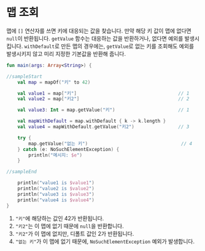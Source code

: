 # 맵 조회

맵에 `[]` 연산자를 쓰면 키에 대응되는 값을 찾습니다. 만약 해당 키 값이 맵에 없다면 `null`이 반환됩니다.
`getValue` 함수는 대응하는 값을 반환하거나, 없다면 예외를 발생시킵니다. `withDefault`로 만든 맵의 경우에는, `getValue`로 없는 키를 조회해도 예외를 발생시키지 않고 미리 지정한 기본값을 반환해 줍니다.

```kotlin
fun main(args: Array<String>) {

//sampleStart
    val map = mapOf("키" to 42)

    val value1 = map["키"]                                     // 1
    val value2 = map["키2"]                                    // 2

    val value3: Int = map.getValue("키")                       // 1

    val mapWithDefault = map.withDefault { k -> k.length }
    val value4 = mapWithDefault.getValue("키2")                // 3

    try {
        map.getValue("없는 키")                                  // 4
    } catch (e: NoSuchElementException) {
        println("메시지: $e")
    }

//sampleEnd

    println("value1 is $value1")
    println("value2 is $value2")
    println("value3 is $value3")
    println("value4 is $value4")
}
```

1. `"키"`에 해당하는 값인 42가 반환됩니다.
2. `"키2"`는 이 맵에 없기 때문에 `null`을 반환합니다.
3. `"키2"`가 이 맵에 없지만, 디폴트 값인 2가 반환됩니다.
4. `"없는 키"`가 이 맵에 없기 때문에, `NoSuchElementException` 예외가 발생합니다.
